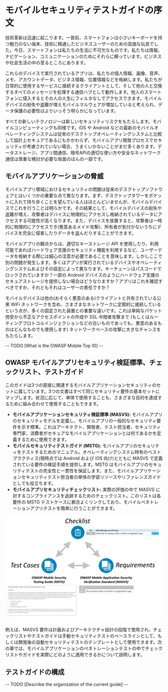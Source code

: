 # モバイルセキュリティテストガイドの序文

技術革新は迅速に起こります。一昔前、スマートフォンは小さいキーボードを持つ魅力のない端末、技術に精通したビジネスユーザーのための高価な玩具でした。今日、スマートフォンは私たちの生活に不可欠なものです。私たちは情報、ナビゲーション、コミュニケーションのためにそれらに頼っています。ビジネスや社会生活の中の至るところにあります。

これらのデバイスで実行されているアプリは、私たちの個人情報、画像、音声、メモ、アカウントデータ、ビジネス情報、位置情報などを格納します。私たちが日常的に使用するサービスに接続するクライアントとして、そして他の人と交換するすべてのメッセージを処理する通信ハブとして動作します。他人のスマートフォンに侵入するとその人の人生にフィルタなしでアクセスできます。モバイルデバイスの紛失や盗難が増えモバイルマルウェアが増加していると考えられ、データ保護の必要性はよりいっそう明らかになっています。

すべての新しいテクノロジーは新しいセキュリティリスクをもたらします。モバイルコンピューティングも同様です。iOS や Android などの最新のモバイルオペレーティングシステムは従来のデスクトップオペレーティングシステムと比較して設計上セキュアであるにもかかわらず、モバイルアプリ開発プロセスでセキュリティが考慮されていない場合、うまくいかないことがまだ多くあります。データストレージ、アプリ間通信、暗号APIの適切な使い方や安全なネットワーク通信は慎重な検討が必要な局面のほんの一部です。

## モバイルアプリケーションの脅威

モバイルアプリ領域におけるセキュリティの問題は従来のデスクトップソフトウェアとはいくつかの重要な点で異なります。まず、デスクトップタワーをポケットに入れて持ち歩くことを望んでいる人はほとんどいませんが、モバイルデバイスでこれを行うことは明らかです。その結果として、モバイルデバイスの紛失や盗難が増え、攻撃者はデバイスに物理的にアクセスし格納されているデータにアクセスする可能性が高くなります。また、デバイスを放置すると、攻撃者は一時的に物理的にアクセスでき(悪意あるメイド攻撃)、所有者が気付かないうちにデバイスを完全に侵害したりデータを盗んだりすることができます。

モバイルアプリの観点からは、適切なキーストレージ API を使用したり、利用可能であればハードウェア支援のセキュリティ機能を利用するなど、ユーザーデータを格納する際には細心の注意が必要であることを意味します。しかしここで別の問題が発生します。多くはアプリが実行されているデバイスやオペレーティングシステムおよびその設定によって異なります。キーチェーンはパスコードでロックされていますか？一部の Android デバイスのようにハードウェア支援のセキュアストレージを提供しない場合はどうなりますか？アプリはこれを確認すべきですか、それともそれはユーザーの責任ですか？

モバイルデバイスは他の(おそらく悪意のある)クライアントと共有されている公衆 WiFi ネットワークを含め、さまざまなネットワークに定期的に接続しているという点が、多くの固定された装置との重要な違いです。これは単純なパケット傍受から不正なアクセスポイントの作成や SSL 中間者攻撃まで (もしくはルーティングプロトコルインジェクションなどの古いものであっても、悪意のあるものはどんなものでも使用します) ネットワークベースの攻撃に大きなチャンスをもたらします。

-- TODO [What is the OWASP Mobile Top 10] --

## OWASP モバイルアプリセキュリティ検証標準、チェックリスト、テストガイド

このガイドは3つの密接に関連するモバイルアプリケーションセキュリティのセットに属しています。3つの文書はすべて同じセキュリティ要件の基本セットにマップします。状況に応じて、単体で使用することも、さまざまな目的を達成するために組み合わせて使用することもできます。

* **モバイルアプリケーションセキュリティ検証標準 (MASVS):** モバイルアプリのセキュリティモデルを定義し、モバイルアプリの一般的なセキュリティ要件を示す標準。これはアーキテクト、開発者、テスト担当者、セキュリティ専門家、消費者がセキュアなモバイルアプリケーションとは何であるかを定義するために使用できます。
* **モバイルセキュリティテストガイド (MSTG):** モバイルアプリのセキュリティをテストするためのマニュアル。オペレーティングシステム特有のベストプラクティス(現時点では Android および iOS 向け)とともに MASVS で定義されている要件の検証手順を提供します。MSTG はモバイルアプリのセキュリティテストの完全性と一貫性を保証します。また、モバイルアプリケーションセキュリティテスト担当者の単体の学習リソースやリファレンスガイドとしても役立ちます。
* **モバイルアプリセキュリティチェックリスト:** 実際の評価の中で MASVS に対するコンプライアンスを追跡するためのチェックリスト。このリストは各要件の MSTG テストケースに都合よくリンクしており、モバイルペネトレーションアプリテストを簡単に行うことができます。

![Document Overview](Images/Chapters/0x03/owasp-mobile-overview.jpg)

例えば、MASVS 要件は計画およびアーキテクチャ設計の段階で使用され、チェックリストやテストガイドは手動セキュリティテストのベースラインとして、もしくは開発後の自動セキュリティテストのテンプレートとして使用できます。次の章では、モバイルアプリケーションのペネトレーションテストの中でチェックリストやガイドを実際にどのように適用できるかについて説明します。

## テストガイドの構成

-- TODO [Describe the organization of the current guide] --
